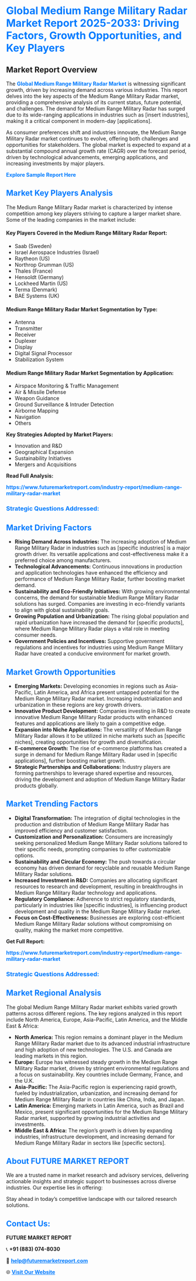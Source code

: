 <h1 style="color: #007BFF;">Global Medium Range Military Radar Market Report 2025-2033: Driving Factors, Growth Opportunities, and Key Players</h1>

<section id="overview">
<h2>Market Report Overview</h2>
<p>The <a href="https://www.futuremarketreport.com/industry-report/medium-range-military-radar-market" style="color: #007BFF; text-decoration: none;"><strong>Global Medium Range Military Radar Market</strong></a> is witnessing significant growth, driven by increasing demand across various industries. This report delves into the key aspects of the Medium Range Military Radar market, providing a comprehensive analysis of its current status, future potential, and challenges. The demand for Medium Range Military Radar has surged due to its wide-ranging applications in industries such as [insert industries], making it a critical component in modern-day [applications].</p>
<p>As consumer preferences shift and industries innovate, the Medium Range Military Radar market continues to evolve, offering both challenges and opportunities for stakeholders. The global market is expected to expand at a substantial compound annual growth rate (CAGR) over the forecast period, driven by technological advancements, emerging applications, and increasing investments by major players.</p>
</section>

<section id="overview">
<p><a href="https://www.futuremarketreport.com/request-sample/reportId=54568" style="color: #007BFF; text-decoration: none;"><strong>Explore Sample Report Here</strong></a></p>
</section>

<section id="key-players">
<h2 style="color: #007BFF;">Market Key Players Analysis</h2>
<p>The Medium Range Military Radar market is characterized by intense competition among key players striving to capture a larger market share. Some of the leading companies in the market include:</p>
<h4>Key Players Covered in the Medium Range Military Radar Report:</h4>
<ul><li>Saab (Sweden)</li><li>Israel Aerospace Industries (Israel)</li><li>Raytheon (US)</li><li>Northrop Grumman (US)</li><li>Thales (France)</li><li>Hensoldt (Germany)</li><li>Lockheed Martin (US)</li><li>Terma (Denmark)</li><li>BAE Systems (UK)</li></ul>
<h4>Medium Range Military Radar Market Segmentation by Type:</h4>
<ul><li>Antenna</li><li>Transmitter</li><li>Receiver</li><li>Duplexer</li><li>Display</li><li>Digital Signal Processor</li><li>Stabilization System</li></ul>

<h4>Medium Range Military Radar Market Segmentation by Application:</h4>
<ul><li>Airspace Monitoring &amp; Traffic Management</li><li>Air &amp; Missile Defense</li><li>Weapon Guidance</li><li>Ground Surveillance &amp; Intruder Detection</li><li>Airborne Mapping</li><li>Navigation</li><li>Others</li></ul>
<p><strong>Key Strategies Adopted by Market Players:</strong></p>
<ul>
<li>Innovation and R&D</li>
<li>Geographical Expansion</li>
<li>Sustainability Initiatives</li>
<li>Mergers and Acquisitions</li>
</ul>
</section>

<section>
<p><strong>Read Full Analysis: </strong></p><a href="https://www.futuremarketreport.com/industry-report/medium-range-military-radar-market" style="color: #007BFF; text-decoration: none;"><strong>https://www.futuremarketreport.com/industry-report/medium-range-military-radar-market</strong></a>
<h3 style="color: #007BFF;">Strategic Questions Addressed:</h3>
</section>

<section id="driving-factors">
<h2 style="color: #007BFF;">Market Driving Factors</h2>
<ul>
<li><strong>Rising Demand Across Industries:</strong> The increasing adoption of Medium Range Military Radar in industries such as [specific industries] is a major growth driver. Its versatile applications and cost-effectiveness make it a preferred choice among manufacturers.</li>
<li><strong>Technological Advancements:</strong> Continuous innovations in production and application technologies have enhanced the efficiency and performance of Medium Range Military Radar, further boosting market demand.</li>
<li><strong>Sustainability and Eco-Friendly Initiatives:</strong> With growing environmental concerns, the demand for sustainable Medium Range Military Radar solutions has surged. Companies are investing in eco-friendly variants to align with global sustainability goals.</li>
<li><strong>Growing Population and Urbanization:</strong> The rising global population and rapid urbanization have increased the demand for [specific products], where Medium Range Military Radar plays a vital role in meeting consumer needs.</li>
<li><strong>Government Policies and Incentives:</strong> Supportive government regulations and incentives for industries using Medium Range Military Radar have created a conducive environment for market growth.</li>
</ul>
</section>

<section id="growth-opportunities">
<h2 style="color: #007BFF;">Market Growth Opportunities</h2>
<ul>
<li><strong>Emerging Markets:</strong> Developing economies in regions such as Asia-Pacific, Latin America, and Africa present untapped potential for the Medium Range Military Radar market. Increasing industrialization and urbanization in these regions are key growth drivers.</li>
<li><strong>Innovative Product Development:</strong> Companies investing in R&D to create innovative Medium Range Military Radar products with enhanced features and applications are likely to gain a competitive edge.</li>
<li><strong>Expansion into Niche Applications:</strong> The versatility of Medium Range Military Radar allows it to be utilized in niche markets such as [specific niches], creating opportunities for growth and diversification.</li>
<li><strong>E-commerce Growth:</strong> The rise of e-commerce platforms has created a surge in demand for Medium Range Military Radar used in [specific applications], further boosting market growth.</li>
<li><strong>Strategic Partnerships and Collaborations:</strong> Industry players are forming partnerships to leverage shared expertise and resources, driving the development and adoption of Medium Range Military Radar products globally.</li>
</ul>
</section>

<section id="trending-factors">
<h2 style="color: #007BFF;">Market Trending Factors</h2>
<ul>
<li><strong>Digital Transformation:</strong> The integration of digital technologies in the production and distribution of Medium Range Military Radar has improved efficiency and customer satisfaction.</li>
<li><strong>Customization and Personalization:</strong> Consumers are increasingly seeking personalized Medium Range Military Radar solutions tailored to their specific needs, prompting companies to offer customizable options.</li>
<li><strong>Sustainability and Circular Economy:</strong> The push towards a circular economy has driven demand for recyclable and reusable Medium Range Military Radar solutions.</li>
<li><strong>Increased Investment in R&D:</strong> Companies are allocating significant resources to research and development, resulting in breakthroughs in Medium Range Military Radar technology and applications.</li>
<li><strong>Regulatory Compliance:</strong> Adherence to strict regulatory standards, particularly in industries like [specific industries], is influencing product development and quality in the Medium Range Military Radar market.</li>
<li><strong>Focus on Cost-Effectiveness:</strong> Businesses are exploring cost-efficient Medium Range Military Radar solutions without compromising on quality, making the market more competitive.</li>
</ul>
</section>

<section>
<p><strong>Get Full Report: </strong></p><a href="https://www.futuremarketreport.com/industry-report/medium-range-military-radar-market" style="color: #007BFF; text-decoration: none;"><strong>https://www.futuremarketreport.com/industry-report/medium-range-military-radar-market</strong></a>
<h3 style="color: #007BFF;">Strategic Questions Addressed:</h3>
</section>


<section id="regional-analysis">
<h2 style="color: #007BFF;">Market Regional Analysis</h2>
<p>The global Medium Range Military Radar market exhibits varied growth patterns across different regions. The key regions analyzed in this report include North America, Europe, Asia-Pacific, Latin America, and the Middle East & Africa:</p>
<ul>
<li><strong>North America:</strong> This region remains a dominant player in the Medium Range Military Radar market due to its advanced industrial infrastructure and high adoption of new technologies. The U.S. and Canada are leading markets in this region.</li>
<li><strong>Europe:</strong> Europe has witnessed steady growth in the Medium Range Military Radar market, driven by stringent environmental regulations and a focus on sustainability. Key countries include Germany, France, and the U.K.</li>
<li><strong>Asia-Pacific:</strong> The Asia-Pacific region is experiencing rapid growth, fueled by industrialization, urbanization, and increasing demand for Medium Range Military Radar in countries like China, India, and Japan.</li>
<li><strong>Latin America:</strong> Emerging markets in Latin America, such as Brazil and Mexico, present significant opportunities for the Medium Range Military Radar market, supported by growing industrial activities and investments.</li>
<li><strong>Middle East & Africa:</strong> The region’s growth is driven by expanding industries, infrastructure development, and increasing demand for Medium Range Military Radar in sectors like [specific sectors].</li>
</ul>
</section>

<footer>
<h2 style="color: #007BFF;">About FUTURE MARKET REPORT</h2>
<p>We are a trusted name in market research and advisory services, delivering actionable insights and strategic support to businesses across diverse industries. Our expertise lies in offering:</p>

<p>Stay ahead in today’s competitive landscape with our tailored research solutions.</p>

<h2 style="color: #007BFF;">Contact Us:</h2>
<p><strong>FUTURE MARKET REPORT</strong></p>
<p>📞 <strong>+91 (883) 074-8030</strong></p>
<p>📧 <strong><a href="mailto:help@futuremarketreport.com" style="color: #007BFF;">help@futuremarketreport.com</a></strong></p>
<p>🌐 <strong><a href="https://www.futuremarketreport.com/" style="color: #007BFF;">Visit Our Website</a></strong></p>
</footer>